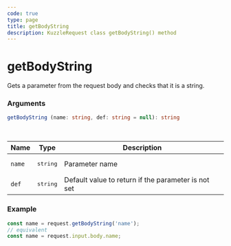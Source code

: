 ```yaml
---
code: true
type: page
title: getBodyString
description: KuzzleRequest class getBodyString() method
---
```


# getBodyString

<SinceBadge version="auto-version" />

Gets a parameter from the request body and checks that it is a string.

### Arguments

```ts
getBodyString (name: string, def: string = null): string
```

</br>

| Name   | Type              | Description    |
|--------|-------------------|----------------|
| `name` | <pre>string</pre> | Parameter name |
| `def` | <pre>string</pre> | Default value to return if the parameter is not set |


### Example

```ts
const name = request.getBodyString('name');
// equivalent
const name = request.input.body.name;
```
